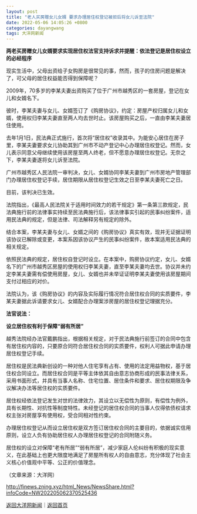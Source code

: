 ```yaml
---
layout: post
title: "老人买房赠女儿女婿 要求办理居住权登记被拒后将女儿诉至法院"
date: 2022-05-06 14:05:26 +0800
categories: dayangwang
tags: 大洋网新闻
---
```

<p><strong>两老买房赠女儿女婿要求实现居住权法官支持诉求并提醒：依法登记是居住权设立的必经程序</strong></p><p>现实生活中，父母出资给子女购房是很常见的事，然而，孩子的住房问题是解决了，可父母的居住权益能否得到保障呢？</p><p>2009年，70多岁的李某夫妻出资购买了位于广州市越秀区的一套房屋，登记在女儿和女婿名下。</p><p>彼时，李某夫妻与女儿、女婿签订了《购房协议》，约定：房屋产权归属女儿和女婿，使用权归李某夫妻直至两人均去世时止。该房屋购买之后，一直由李某夫妻居住使用。</p><p>去年1月1日，民法典正式施行，首次将“居住权”收录其中。为能安心居住在房子里，李某夫妻要求女儿协助其到广州市不动产登记中心办理居住权登记。然而，女儿表示同意父母继续使用该房屋至两人终老，但不愿意办理居住权登记。无奈之下，李某夫妻遂将女儿诉至法院。</p><p>广州市越秀区人民法院一审判决，女儿、女婿协同李某夫妻到广州市房地产管理部门办理居住权登记手续，居住期限从居住权登记生效之日至李某夫妻死亡之日。</p><p>目前，该判决已生效。</p><p>法院指出，《最高人民法院关于适用时间效力的若干规定》第一条第三款规定，民法典施行前的法律事实持续至民法典施行后，该法律事实引起的民事纠纷案件，适用民法典的规定，但是法律、司法解释另有规定的除外。</p><p>结合本案，李某夫妻与女儿、女婿之间的《购房协议》真实有效，现并无证据证明该协议已解除或变更，本案系因该协议产生的民事纠纷案件，故本案适用民法典的相关规定。</p><p>依照民法典的规定，居住权自登记时设立。在本案中，购房协议约定，女儿、女婿名下的广州市越秀区房屋的使用权归李某夫妻，直至李某夫妻均去世。协议并未约定李某夫妻需有偿使用房屋，女儿、女婿也并未举证证明李某夫妻使用该房屋期间支付过相应的对价。</p><p>法院认为，该《购房协议》的内容及实际履行情况符合居住权合同的实质要件，李某夫妻据此诉请要求女儿、女婿配合办理案涉房屋的居住权登记理据充分。</p><p><strong>法官说法：</strong></p><p><strong>设立居住权有利于保障“弱有所居”</strong></p><p>越秀法院经办法官戴鹏指出，根据相关规定，对于民法典施行前签订的合同中包含有居住权内容的，只要原合同符合居住权合同的实质要件，权利人可据此申请办理居住权登记手续。</p><p>居住权是民法典新创设的一种对他人住宅享有占有、使用的法定用益物权，基于居住权合同设立。而居住权合同是平等主体依其自由意志协商形成的民事法律关系，采用书面形式，并具有当事人名称、住宅位置、居住条件和要求、居住权期限及争议解决办法等居住权的实质要件。</p><p>居住权经依法登记发生对世的法律效力，其设立以无偿性为原则，有偿性为例外，具有长期性、对抗性等制度特性。未经登记的居住权合同的当事人仅得依债权请求权主张对房屋享有使用权，受合同相对性约束。</p><p>办理居住权登记从而设立居住权是双方签订居住权合同的主要目的，依据诚实信用原则，设立人负有协助居住权人办理居住权登记的合同附随义务。</p><p>居住权的设立对保障“老有所居”“弱有所居”，减少家庭人伦纠纷有积极的现实意义，在此基础上也更大限度地满足了房屋所有权人的自由意志，充分体现了社会主义核心价值观中平等、公正的价值理念。</p><p class="em_media">（文章来源：大洋网）</p>

<http://finews.zning.xyz/html_News/NewsShare.html?infoCode=NW202205062370525436>

[返回大洋网新闻](//finews.withounder.com/category/dayangwang.html)｜[返回首页](//finews.withounder.com/)